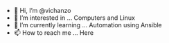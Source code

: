- 👋 Hi, I’m @vichanzo
- 👀 I’m interested in ... Computers and Linux
- 🌱 I’m currently learning ... Automation using Ansible
- 📫 How to reach me ... Here

<!---
vichanzo/vichanzo is a ✨ special ✨ repository because its `README.md` (this file) appears on your GitHub profile.
You can click the Preview link to take a look at your changes.
--->
